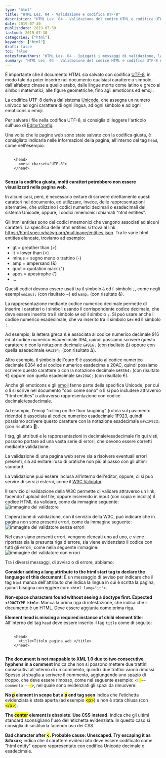 ```yaml
---
type: "html"
title: "HTML Lez. 04 - Validazione e codifica UTF-8"
description: "HTML Lez. 04 - Validazione del codice HTML e codifica UTF-8 delle pagine web, HTML entities ed emoji"
date: 2019-07-30
publishdate: 2019-07-30
lastmod: 2019-07-30
categories: ["html"]
keywords: ["html"]
draft: false
toc: false
notesforauthors: "HTML Lez. 04 - Spiegati i messaggi di validazione, la codifica UNICODE, gli html entities e l'uso di emoji"
summary: "HTML Lez. 04 - Validazione del codice HTML e codifica UTF-8 delle pagine web, HTML entities ed emoji"
---
```


<p>É importante che il documento HTML sia salvato con codifica <a href="https://it.wikipedia.org/wiki/UTF-8">UTF-8</a>, in modo tale da poter inserire nel documento qualsiasi carattere o simbolo, dall'alfabeto cinese a quello arabo, dalle lingue morte come latino e greco ai simboli matematici, alle figure geometriche, fino agli emoticons ed emoji.</p>

<p>La codifica UTF-8 deriva dal sistema <a href="https://it.m.wikipedia.org/wiki/Unicode">Unicode</a>, che assegna un numero univoco ad ogni carattere di ogni lingua, ad ogni simbolo e ad ogni emoticons o emoji.</p>

<p>Per salvare i file nella codifica UTF-8, si consiglia di leggere l'articolo sull'uso di <a href="/coding/tools/EditorConfig/">EditorConfig</a>.</p>

<p>Una volta che le pagine web sono state salvate con la codifica giusta, è consigliato indicarla nelle informazioni della pagina, all'interno del tag <code class="html">head</code>, come nell'esempio:</p>

<pre>
  <code class="html">
    &lt;head&gt;
      &lt;meta charset="UTF-8"&gt;
    &lt;/head&gt;
  </code>
</pre>

<p><strong>Senza la codifica giusta, molti caratteri potrebbero non essere visualizzati nella pagina web</strong>.</p>

<p>In alcuni casi, peró, è necessario evitare di scrivere direttamente questi caratteri nel documento, ed utilizzare, invece, delle rappresentazioni alternative, che utilizzino i codici numerici decimali o esadecimali del sistema Unicode, oppure, i codici mnemonici chiamati "html entities".</p>

<p>Gli html entities sono dei codici mnemonici che vengono associati ad alcuni caratteri. La specifica delle html entities si trova al link <a href="https://html.spec.whatwg.org/multipage/entities.json">https://html.spec.whatwg.org/multipage/entities.json</a>. Tra le varie html entities elencate, troviamo ad esempio:<p>

<ul>
  <li>gt = greather than (&gt;)</li>
  <li>lt = lower than (&lt;)</li>
  <li>minus = segno meno o trattino (-)</li>
  <li>amp = ampersand (&amp;)</li>
  <li>quot = quotation mark (")</li>
  <li>apos = apostrophe (')</li>
  <li>…</li>
</ul>

<p>Questi codici devono essere usati tra il simbolo <code class="html">&amp;</code> ed il simbolo <code class="html">;</code>, come negli esempi <code class="html">&amp;minus;</code> (con risultato &minus;) ed <code class="html">&amp;amp;</code> (con risultato &amp;).</p>

<p>La rappresentazione mediante codice numerico decimale permette di inserire i caratteri o i simboli usando il corrispondente codice decimale, che deve essere inserito tra il simbolo <code class="html">&amp;#</code> ed il simbolo <code class="html">;</code>. Si puó usare anche il codice numerico esadecimale, che va inserito tra il simbolo <code class="html">&amp;#x</code> ed il simbolo <code class="html">;</code>.</p>

<p>Ad esempio, la lettera greca &Delta; è associata al codice numerico decimale 916 ed al codice numerico esadecimale 394, quindi possiamo scrivere questo carattere o con la notazione decimale <code class="html">&amp;#916;</code> (con risultato &#916;) oppure con quella esadecimale <code class="html">&amp;#x394;</code> (con risultato &#x394;).</p>

<p>Altro esempio, il simbolo dell'euro &euro; è associato al codice numerico decimale 8364 ed al codice numerico esadecimale 20AC, quindi possiamo scrivere questo carattere o con la notazione decimale <code class="html">&amp;#8364;</code> (con risultato &#8364;) oppure con quella esadecimale <code class="html">&amp;#x20AC;</code> (con risultato &#x20AC;).</p>

<p>Anche gli emoticons e gli <a href="https://www.unicode.org/emoji/charts/full-emoji-list.html">emoji</a> fanno parte della specifica Unicode, per cui o li si scrive nel documento "cosi come sono" o li si puó includere attraverso 
"html entities" o attraverso rappresentazione con codice decimale/esadecimale.</p>

<p>Ad esempio, l'emoji "rolling on the floor laughing" (rotola sul pavimento ridendo) è associata al codice numerico esadecimale 1F923, quindi possiamo scrivere questo carattere con la notazione esadecimale <code class="html">&amp;#x1F923;</code> (con risultato &#x1F923;).</p>

<p>I tag, gli attributi e le rappresentazioni in decimale/esadecimale fin qui visti, possono portare ad una vasta serie di errori, che devono essere corretti mediante validazione.</p>

<p>La validazione di una pagina web serve sia a risolvere eventuali errori presenti, sia ad evitare l'uso di pratiche non piú al passo con gli ultimi standard.</p>

<p>La validazione puó essere inclusa all'interno dell'editor, oppure, ci si puó servire di servizi esterni, come il <a href="https://validator.w3.org/">W3C Validator</a>.</p>

<p>Il servizio di validazione della W3C permette di validare attraverso un link, facendo l'upload del file, oppure inserendo in input (con copia e incolla) il codice HTML da validare, come da immagine seguente:
<img src="/static/coding/web/html/html-W3C-validator.webp" alt="immagine del validatore">
</p>

<p>L'operazione di validazione, con il servizio della W3C, puó indicare che in pagina non sono presenti errori, come da immagine seguente: 
<img src="/static/coding/web/html/html-W3C-validator-OK.webp" alt="immagine del validatore senza errori"></p>

<p> Nel caso siano presenti errori, vengono elencati uno ad uno, e viene riportata sia la presunta riga d'errore, sia viene evidenziato il codice con tutti gli errori, come nella seguente immagine:
<img src="/static/coding/web/html/html-W3C-validator-Errors.webp" alt="immagine del validatore con errori"></p>

<p>Tra i diversi messaggi, di avviso o di errore, abbiamo:</p>

<p><strong>Consider adding a lang attribute to the html start tag to declare the language of this document</strong>: 
È un messaggio di avviso per indicare che il tag <code>html</code> manca dell'attributo che indica la lingua in cui è scritta la pagina, quindi bisogna correggere con: <code class="html">&lt;html lang="it"&gt;</code>.</p>

<p><strong>Non-space characters found without seeing a doctype first. Expected <code class="html">&lt;!DOCTYPE html&gt;</code></strong>:
Manca la prima riga di intestazione, che indica che il documento è un HTML. Deve essere aggiunta come prima riga.</p>

<p><strong>Element head is missing a required instance of child element title</strong>:
All'interno del tag <code>head</code> deve essere inserito il tag <code>title</code> come di seguito:</p>
<pre>
  <code class="html">
    &lt;head&gt;
      &lt;title&gt;Titolo pagina web &lt;/title&gt;
    &lt;/head&gt;
  </code>
</pre>

<p><strong>The document is not mappable to XML 1.0 due to two consecutive hyphens in a comment</strong> Indica che non si possono mettere due trattini consecutivi all'interno di un commento, quindi i due trattini vanno rimossi. Spesso si sbaglia a scrivere il commento, aggiungendo uno spazio di troppo, che deve essere rimosso, come nel seguente esempio: <code class="html">&lt;!<mark> </mark>&minus;&minus; commento &minus;&minus;<mark> </mark>&gt;</code>, nel quale sono evidenziati gli spazi da rimuovere.</p>

<p><strong>No <mark>p</mark> element in scope but a <mark>p</mark> end tag seen</strong> indica che l'etichetta evidenziata è stata aperta (ad esempio <mark>&lt;p&gt;</mark>) e non è stata chiusa (con <mark>&lt;/p&gt;</mark>).</p>

<p><strong>The <mark>center</mark> element is obsolete. Use CSS instead.</strong> indica che gli ultimi standard sconsigliano l'uso dell'etichetta evidenziata. In questo caso si consiglia di sostituirla facendo uso dei CSS.</p>

<p><strong>Bad character after <mark>&lt;</mark>. Probable cause: Unescaped. Try escaping it as &amp;#xxxx;</strong> indica che il carattere evidenziato deve essere codificato come "html entity" oppure rappresentato con codifica Unicode decimale o esadecimale.</p>
